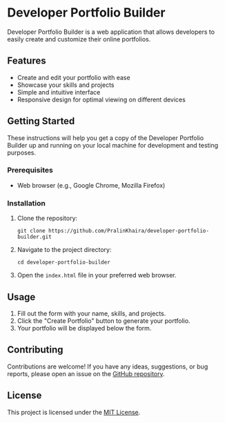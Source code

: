 # Developer Portfolio Builder

Developer Portfolio Builder is a web application that allows developers to easily create and customize their online portfolios.

## Features

- Create and edit your portfolio with ease
- Showcase your skills and projects
- Simple and intuitive interface
- Responsive design for optimal viewing on different devices

## Getting Started

These instructions will help you get a copy of the Developer Portfolio Builder up and running on your local machine for development and testing purposes.

### Prerequisites

- Web browser (e.g., Google Chrome, Mozilla Firefox)

### Installation

1. Clone the repository:
   ```
   git clone https://github.com/PralinKhaira/developer-portfolio-builder.git
   ```

2. Navigate to the project directory:
   ```
   cd developer-portfolio-builder
   ```

3. Open the `index.html` file in your preferred web browser.

## Usage

1. Fill out the form with your name, skills, and projects.
2. Click the "Create Portfolio" button to generate your portfolio.
3. Your portfolio will be displayed below the form.

## Contributing

Contributions are welcome! If you have any ideas, suggestions, or bug reports, please open an issue on the [GitHub repository](https://github.com/your-username/developer-portfolio-builder/issues).

## License

This project is licensed under the [MIT License](https://opensource.org/licenses/MIT).
